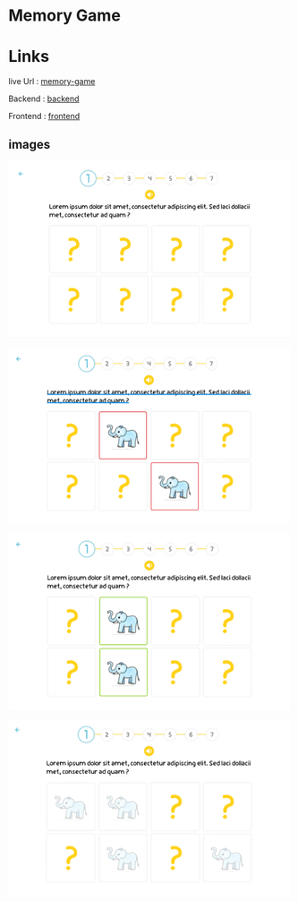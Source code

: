 # Memory Game  

# Links
live Url : [memory-game](https://memory-game-obieda.netlify.app/)  


Backend : [backend](https://github.com/Oubaida996/MemoryGame-Backend)  

Frontend : [frontend](https://github.com/Oubaida996/MemoryGame-Frontend)



## images

![mg1](./images/mg.png)

![mg2](./images/mg2.png)

![mg3](./images/mg3.png)

![mg4](./images/mg4.png)

